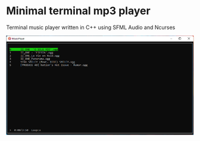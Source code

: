 # Minimal terminal mp3 player

Terminal music player written in C++ using SFML Audio and Ncurses

![alt text](assets/example.png "UI of the program")
